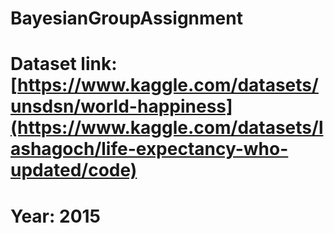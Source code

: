 # BayesianGroupAssignment

# Dataset link: [https://www.kaggle.com/datasets/unsdsn/world-happiness](https://www.kaggle.com/datasets/lashagoch/life-expectancy-who-updated/code)
# Year: 2015
